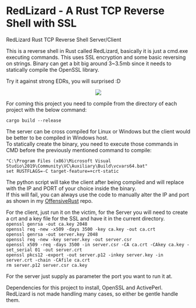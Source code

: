 # RedLizard - A Rust TCP Reverse Shell with SSL

RedLizard Rust TCP Reverse Shell Server/Client

This is a reverse shell in Rust called RedLizard, basically it is just a cmd.exe executing commands.
This uses SSL encryption and some basic reversing on strings.
Binary can get a bit big around 3~3.5mb since it needs to statically compile the OpenSSL library.  
  
Try it against strong EDRs, you will surprised :D  

<p align="center">
    <img src="https://github.com/trickster0/RedLizard/raw/master/redlizard.png">
</p>  

For coming this project you need to compile from the directory of each project with the below command:    
 
`cargo build --release`  

The server can be cross compiled for Linux or Windows but the client would be better to be compiled in Windows host.  
To statically create the binary, you need to execute those commands in CMD before the previously mentioned command to compile:  

`"C:\Program Files (x86)\Microsoft Visual Studio\2019\Community\VC\Auxiliary\Build\vcvars64.bat"`  
`set RUSTFLAGS=-C target-feature=+crt-static`  

The python script will take the client after being compiled and will replace with the IP and PORT of your choice inside the binary.  
If this will fail, you can always use the code to manually alter the IP and port as shown in my [OffensiveRust](https://github.com/trickster0/OffensiveRust/blob/master/tcp_ssl_client/src/main.rs) repo.  

For the client, just run it on the victim, for the Server you will need to create a crt and a key file for the SSL and have it in the current directory.  
`openssl genrsa -out ca.key 2048`  
`openssl req -new -x509 -days 3500 -key ca.key -out ca.crt`  
`openssl genrsa -out server.key 2048`  
`openssl req -new -key server.key -out server.csr`  
`openssl x509 -req -days 3500 -in server.csr -CA ca.crt -CAkey ca.key -set_serial 01 -out server.crt`  
`openssl pkcs12 -export -out server.p12 -inkey server.key -in server.crt -chain -CAfile ca.crt`  
`rm server.p12 server.csr ca.key`  

For the server just supply as parameter the port you want to run it at.

Dependencies for this project to install, OpenSSL and ActivePerl.  
RedLizard is not made handling many cases, so either be gentle handle them.  
